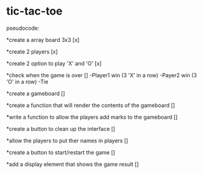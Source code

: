 # tic-tac-toe

pseudocode:

*create a array board 3x3 [x]

*create 2 players [x]

*create 2 option to play 'X' and 'O' [x]

*check when the game is over []
    -Player1 win (3 'X' in a row)
    -Payer2 win (3 'O' in a row)
    -Tie

*create a gameboard []

*create a function that will render the contents of the gameboard []

*write a function to allow the players add marks to the gameboard []

*create a button to clean up the interface []

*allow the players to put ther names in players []

*create a button to start/restart the game []

*add a display element that shows the game result []